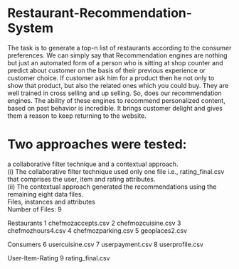 # Restaurant-Recommendation-System
The task is to generate a top-n list of restaurants according to the consumer preferences. We can simply say that Recommendation engines are nothing but just an automated form of a person who is sitting at shop counter and predict about customer on the basis of their previous experience or customer choice. If customer ask him for a product then he not only to show that product, but also the related ones which you could buy. They are well trained in cross selling and up selling. So, does our recommendation engines. The ability of these engines to recommend personalized content, based on past behavior is incredible. It brings customer delight and gives them a reason to keep returning to the website.


<h1>Two approaches were tested:</h1>


a collaborative filter technique and a contextual approach.<br/>
(i) The collaborative filter technique used only one file i.e., rating_final.csv that comprises the user, item and rating attributes.<br/>
(ii) The contextual approach generated the recommendations using the remaining eight data files.<br/>
Files, instances and attributes<br/>
Number of Files: 9<br/>

Restaurants
1 chefmozaccepts.csv
2 chefmozcuisine.csv
3 chefmozhours4.csv
4 chefmozparking.csv
5 geoplaces2.csv

Consumers
6 usercuisine.csv
7 userpayment.csv
8 userprofile.csv

User-Item-Rating
9 rating_final.csv
